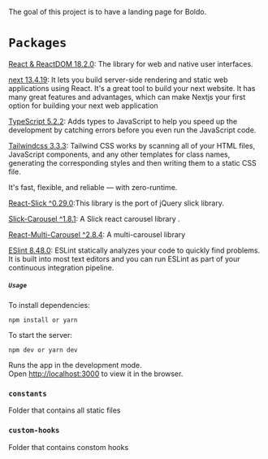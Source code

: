 The goal of this project is to have a landing page for Boldo.

# `Packages`

[React & ReactDOM 18.2.0](https://react.dev/):
The library for web and native user interfaces.
<br>

[next 13.4.19](https://nextjs.org/): It lets you build server-side rendering and static web applications using React. It's a great tool to build your next website. It has many great features and advantages, which can make Nextjs your first option for building your next web application <br>

[TypeScript 5.2.2](https://www.typescriptlang.org/): Adds types to JavaScript to help you speed up the development by catching errors before you even run the JavaScript code.<br>

[Tailwindcss 3.3.3](https://tailwindcss.com/): Tailwind CSS works by scanning all of your HTML files, JavaScript components, and any other templates for class names, generating the corresponding styles and then writing them to a static CSS file.

It's fast, flexible, and reliable — with zero-runtime.<br>

[React-Slick ^0.29.0](https://react-slick.neostack.com/):This library is the port of jQuery slick library.<br>

[Slick-Carousel ^1.8.1](https://www.npmjs.com/package/slick-carousel): A Slick react carousel library .<br>

[React-Multi-Carousel ^2.8.4](https://www.npmjs.com/package/react-multi-carousel): A multi-carousel library<br>

[ESlint 8.48.0](https://eslint.org/): ESLint statically analyzes your code to quickly find problems. It is built into most text editors and you can run ESLint as part of your continuous integration pipeline.<br>

##### `Usage`

To install dependencies:

```
npm install or yarn
```

To start the server:

```
npm dev or yarn dev
```

Runs the app in the development mode.\
Open [http://localhost:3000](http://localhost:3000) to view it in the browser.

### `constants`

Folder that contains all static files

### `custom-hooks`

Folder that contains constom hooks
